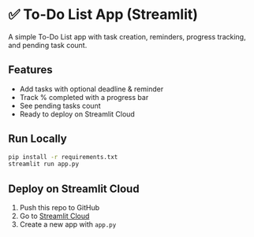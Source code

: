 # ✅ To-Do List App (Streamlit)

A simple To-Do List app with task creation, reminders, progress tracking, and pending task count.

## Features
- Add tasks with optional deadline & reminder
- Track % completed with a progress bar
- See pending tasks count
- Ready to deploy on Streamlit Cloud

## Run Locally
```bash
pip install -r requirements.txt
streamlit run app.py
```

## Deploy on Streamlit Cloud
1. Push this repo to GitHub
2. Go to [Streamlit Cloud](https://streamlit.io/cloud)
3. Create a new app with `app.py`

